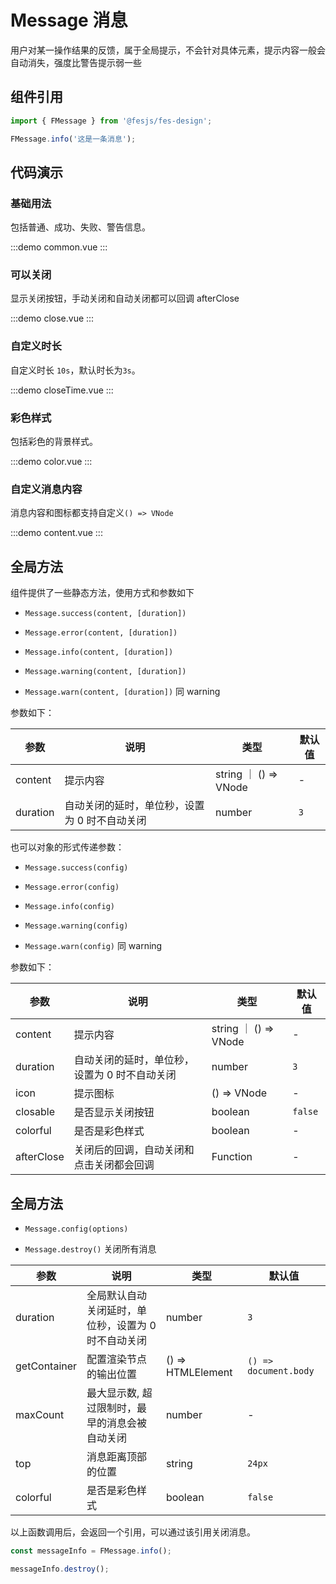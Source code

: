 # Message 消息

用户对某一操作结果的反馈，属于全局提示，不会针对具体元素，提示内容一般会自动消失，强度比警告提示弱一些

## 组件引用

```js
import { FMessage } from '@fesjs/fes-design';

FMessage.info('这是一条消息');
```

## 代码演示

### 基础用法

包括普通、成功、失败、警告信息。

:::demo
common.vue
:::

### 可以关闭

显示关闭按钮，手动关闭和自动关闭都可以回调 afterClose

:::demo
close.vue
:::

### 自定义时长

自定义时长 `10s`，默认时长为`3s`。

:::demo
closeTime.vue
:::

### 彩色样式

包括彩色的背景样式。

:::demo
color.vue
:::

### 自定义消息内容

消息内容和图标都支持自定义`() => VNode`

:::demo
content.vue
:::

## 全局方法

组件提供了一些静态方法，使用方式和参数如下

-   `Message.success(content, [duration])`

-   `Message.error(content, [duration])`

-   `Message.info(content, [duration])`

-   `Message.warning(content, [duration])`

-   `Message.warn(content, [duration])` 同 warning

参数如下：

| 参数     | 说明                                          | 类型                  | 默认值 |
| -------- | --------------------------------------------- | --------------------- | ------ |
| content  | 提示内容                                      | string ｜ () => VNode | -      |
| duration | 自动关闭的延时，单位秒，设置为 0 时不自动关闭 | number                | `3`    |

也可以对象的形式传递参数：

-   `Message.success(config)`

-   `Message.error(config)`

-   `Message.info(config)`

-   `Message.warning(config)`

-   `Message.warn(config)` 同 warning

参数如下：

| 参数       | 说明                                          | 类型                  | 默认值  |
| ---------- | --------------------------------------------- | --------------------- | ------- |
| content    | 提示内容                                      | string ｜ () => VNode | -       |
| duration   | 自动关闭的延时，单位秒，设置为 0 时不自动关闭 | number                | `3`     |
| icon       | 提示图标                                      | () => VNode           | -       |
| closable   | 是否显示关闭按钮                              | boolean               | `false` |
| colorful   | 是否是彩色样式                                | boolean               | -       |
| afterClose | 关闭后的回调，自动关闭和点击关闭都会回调      | Function              | -       |

## 全局方法

-   `Message.config(options)`

-   `Message.destroy()` 关闭所有消息

| 参数         | 说明                                                | 类型              | 默认值                |
| ------------ | --------------------------------------------------- | ----------------- | --------------------- |
| duration     | 全局默认自动关闭延时，单位秒，设置为 0 时不自动关闭 | number            | `3`                   |
| getContainer | 配置渲染节点的输出位置                              | () => HTMLElement | `() => document.body` |
| maxCount     | 最大显示数, 超过限制时，最早的消息会被自动关闭      | number            | -                     |
| top          | 消息距离顶部的位置                                  | string            | `24px`                |
| colorful     | 是否是彩色样式                                      | boolean           | `false`               |

以上函数调用后，会返回一个引用，可以通过该引用关闭消息。

```js
const messageInfo = FMessage.info();

messageInfo.destroy();
```
